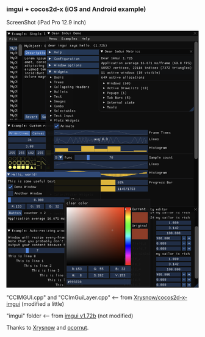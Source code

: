 ### imgui + cocos2d-x (iOS and Android example)

ScreenShot (iPad Pro 12.9 inch)

<img src="https://raw.githubusercontent.com/tomoyukimizuma/cocos2d-x-imgui-ios-android/media/iPad_example.png" alt="iPad Pro 12.9 inch ScreenShot"/>

"CCIMGUI.cpp" and "CCImGuiLayer.cpp" <-- from [Xrysnow/cocos2d-x-imgui](https://github.com/Xrysnow/cocos2d-x-imgui) (modified a little)

"imgui" folder <-- from [imgui v1.72b](https://github.com/ocornut/imgui/releases) (not modified)

Thanks to [Xrysnow](https://github.com/Xrysnow/cocos2d-x-imgui) and [ocornut](https://github.com/ocornut/imgui).